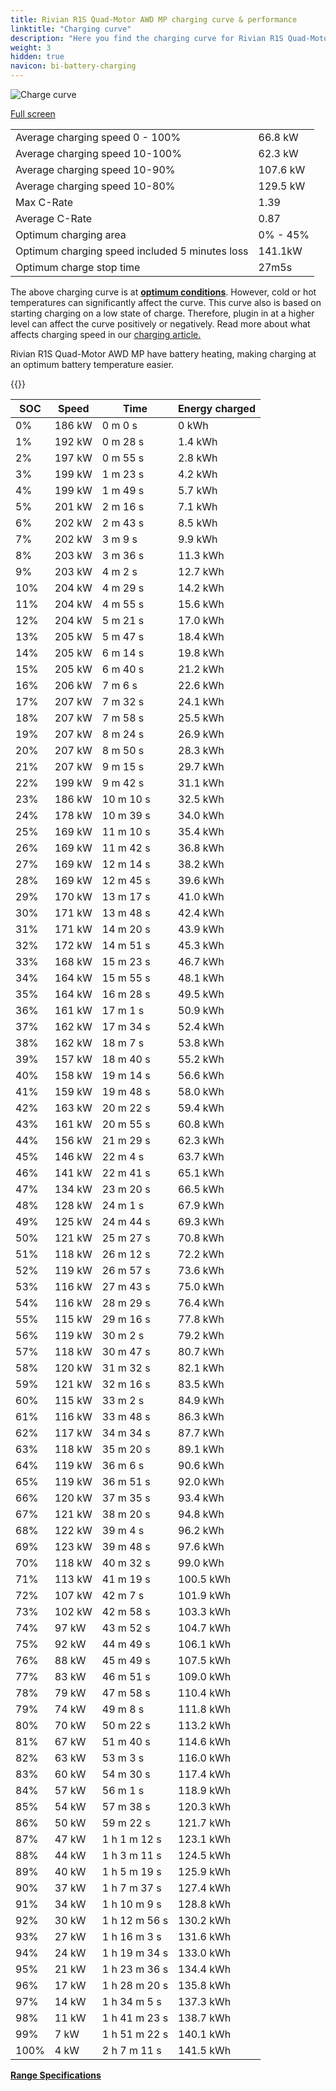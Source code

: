 ```yaml
---
title: Rivian R1S Quad-Motor AWD MP charging curve & performance
linktitle: "Charging curve"
description: "Here you find the charging curve for Rivian R1S Quad-Motor AWD MP."
weight: 3
hidden: true
navicon: bi-battery-charging
---
```

<!-- markdownlint-disable MD033 -->
<img src="/images/models/rivian/r1/r1s_quad-motor_awd_mp/chargingcurve.svg" alt="Charge curve" class="img-fluid">

[Full screen](/images/models/rivian/r1/r1s_quad-motor_awd_mp/chargingcurve.svg)


<table class="table table-striped border">
<tbody>
<tr>
<td>Average charging speed 0 - 100%</td><td>66.8 kW</td>
</tr>
<tr>
<td>Average charging speed 10-100%</td><td>62.3 kW</td>
</tr>
<tr>
<td>Average charging speed 10-90%</td><td>107.6 kW</td>
</tr>
<tr>
<td>Average charging speed 10-80%</td><td>129.5 kW</td>
</tr>
<tr>
<td>Max C-Rate</td><td>1.39</td>
</tr>
<tr>
<td>Average C-Rate</td><td>0.87</td>
</tr>
<tr>
<td>Optimum charging area</td><td>0% - 45%</td>
</tr>
<tr>
<td>Optimum charging speed included 5 minutes loss</td><td>141.1kW</td>
</tr>
<tr>
<td>Optimum charge stop time</td><td>27m5s</td>
</tr>
</tbody>
</table>


The above charging curve is at **[optimum conditions](../../../../../technology/battery/charging/#temperature)**. However, cold or hot temperatures can significantly affect the curve. This curve also is based on starting charging on a low state of charge. Therefore, plugin in at a higher level can affect the curve positively or negatively. Read more about what affects charging speed in our [charging article.](../../../../../technology/battery/charging/)


Rivian R1S Quad-Motor AWD MP have battery heating, making charging at an optimum battery temperature easier.


{{<evkxdisplayaddarticle />}}
<table class="table table-striped border">
<thead>
<tr><th>SOC</th><th>Speed</th><th>Time</th><th>Energy charged</th></tr>
</thead>
<tbody>
<tr>
<td>0%</td><td>186 kW</td><td> 0 m 0 s </td><td>0 kWh </td>
</tr>
<tr>
<td>1%</td><td>192 kW</td><td> 0 m 28 s </td><td>1.4 kWh </td>
</tr>
<tr>
<td>2%</td><td>197 kW</td><td> 0 m 55 s </td><td>2.8 kWh </td>
</tr>
<tr>
<td>3%</td><td>199 kW</td><td> 1 m 23 s </td><td>4.2 kWh </td>
</tr>
<tr>
<td>4%</td><td>199 kW</td><td> 1 m 49 s </td><td>5.7 kWh </td>
</tr>
<tr>
<td>5%</td><td>201 kW</td><td> 2 m 16 s </td><td>7.1 kWh </td>
</tr>
<tr>
<td>6%</td><td>202 kW</td><td> 2 m 43 s </td><td>8.5 kWh </td>
</tr>
<tr>
<td>7%</td><td>202 kW</td><td> 3 m 9 s </td><td>9.9 kWh </td>
</tr>
<tr>
<td>8%</td><td>203 kW</td><td> 3 m 36 s </td><td>11.3 kWh </td>
</tr>
<tr>
<td>9%</td><td>203 kW</td><td> 4 m 2 s </td><td>12.7 kWh </td>
</tr>
<tr>
<td>10%</td><td>204 kW</td><td> 4 m 29 s </td><td>14.2 kWh </td>
</tr>
<tr>
<td>11%</td><td>204 kW</td><td> 4 m 55 s </td><td>15.6 kWh </td>
</tr>
<tr>
<td>12%</td><td>204 kW</td><td> 5 m 21 s </td><td>17.0 kWh </td>
</tr>
<tr>
<td>13%</td><td>205 kW</td><td> 5 m 47 s </td><td>18.4 kWh </td>
</tr>
<tr>
<td>14%</td><td>205 kW</td><td> 6 m 14 s </td><td>19.8 kWh </td>
</tr>
<tr>
<td>15%</td><td>205 kW</td><td> 6 m 40 s </td><td>21.2 kWh </td>
</tr>
<tr>
<td>16%</td><td>206 kW</td><td> 7 m 6 s </td><td>22.6 kWh </td>
</tr>
<tr>
<td>17%</td><td>207 kW</td><td> 7 m 32 s </td><td>24.1 kWh </td>
</tr>
<tr>
<td>18%</td><td>207 kW</td><td> 7 m 58 s </td><td>25.5 kWh </td>
</tr>
<tr>
<td>19%</td><td>207 kW</td><td> 8 m 24 s </td><td>26.9 kWh </td>
</tr>
<tr>
<td>20%</td><td>207 kW</td><td> 8 m 50 s </td><td>28.3 kWh </td>
</tr>
<tr>
<td>21%</td><td>207 kW</td><td> 9 m 15 s </td><td>29.7 kWh </td>
</tr>
<tr>
<td>22%</td><td>199 kW</td><td> 9 m 42 s </td><td>31.1 kWh </td>
</tr>
<tr>
<td>23%</td><td>186 kW</td><td> 10 m 10 s </td><td>32.5 kWh </td>
</tr>
<tr>
<td>24%</td><td>178 kW</td><td> 10 m 39 s </td><td>34.0 kWh </td>
</tr>
<tr>
<td>25%</td><td>169 kW</td><td> 11 m 10 s </td><td>35.4 kWh </td>
</tr>
<tr>
<td>26%</td><td>169 kW</td><td> 11 m 42 s </td><td>36.8 kWh </td>
</tr>
<tr>
<td>27%</td><td>169 kW</td><td> 12 m 14 s </td><td>38.2 kWh </td>
</tr>
<tr>
<td>28%</td><td>169 kW</td><td> 12 m 45 s </td><td>39.6 kWh </td>
</tr>
<tr>
<td>29%</td><td>170 kW</td><td> 13 m 17 s </td><td>41.0 kWh </td>
</tr>
<tr>
<td>30%</td><td>171 kW</td><td> 13 m 48 s </td><td>42.4 kWh </td>
</tr>
<tr>
<td>31%</td><td>171 kW</td><td> 14 m 20 s </td><td>43.9 kWh </td>
</tr>
<tr>
<td>32%</td><td>172 kW</td><td> 14 m 51 s </td><td>45.3 kWh </td>
</tr>
<tr>
<td>33%</td><td>168 kW</td><td> 15 m 23 s </td><td>46.7 kWh </td>
</tr>
<tr>
<td>34%</td><td>164 kW</td><td> 15 m 55 s </td><td>48.1 kWh </td>
</tr>
<tr>
<td>35%</td><td>164 kW</td><td> 16 m 28 s </td><td>49.5 kWh </td>
</tr>
<tr>
<td>36%</td><td>161 kW</td><td> 17 m 1 s </td><td>50.9 kWh </td>
</tr>
<tr>
<td>37%</td><td>162 kW</td><td> 17 m 34 s </td><td>52.4 kWh </td>
</tr>
<tr>
<td>38%</td><td>162 kW</td><td> 18 m 7 s </td><td>53.8 kWh </td>
</tr>
<tr>
<td>39%</td><td>157 kW</td><td> 18 m 40 s </td><td>55.2 kWh </td>
</tr>
<tr>
<td>40%</td><td>158 kW</td><td> 19 m 14 s </td><td>56.6 kWh </td>
</tr>
<tr>
<td>41%</td><td>159 kW</td><td> 19 m 48 s </td><td>58.0 kWh </td>
</tr>
<tr>
<td>42%</td><td>163 kW</td><td> 20 m 22 s </td><td>59.4 kWh </td>
</tr>
<tr>
<td>43%</td><td>161 kW</td><td> 20 m 55 s </td><td>60.8 kWh </td>
</tr>
<tr>
<td>44%</td><td>156 kW</td><td> 21 m 29 s </td><td>62.3 kWh </td>
</tr>
<tr>
<td>45%</td><td>146 kW</td><td> 22 m 4 s </td><td>63.7 kWh </td>
</tr>
<tr>
<td>46%</td><td>141 kW</td><td> 22 m 41 s </td><td>65.1 kWh </td>
</tr>
<tr>
<td>47%</td><td>134 kW</td><td> 23 m 20 s </td><td>66.5 kWh </td>
</tr>
<tr>
<td>48%</td><td>128 kW</td><td> 24 m 1 s </td><td>67.9 kWh </td>
</tr>
<tr>
<td>49%</td><td>125 kW</td><td> 24 m 44 s </td><td>69.3 kWh </td>
</tr>
<tr>
<td>50%</td><td>121 kW</td><td> 25 m 27 s </td><td>70.8 kWh </td>
</tr>
<tr>
<td>51%</td><td>118 kW</td><td> 26 m 12 s </td><td>72.2 kWh </td>
</tr>
<tr>
<td>52%</td><td>119 kW</td><td> 26 m 57 s </td><td>73.6 kWh </td>
</tr>
<tr>
<td>53%</td><td>116 kW</td><td> 27 m 43 s </td><td>75.0 kWh </td>
</tr>
<tr>
<td>54%</td><td>116 kW</td><td> 28 m 29 s </td><td>76.4 kWh </td>
</tr>
<tr>
<td>55%</td><td>115 kW</td><td> 29 m 16 s </td><td>77.8 kWh </td>
</tr>
<tr>
<td>56%</td><td>119 kW</td><td> 30 m 2 s </td><td>79.2 kWh </td>
</tr>
<tr>
<td>57%</td><td>118 kW</td><td> 30 m 47 s </td><td>80.7 kWh </td>
</tr>
<tr>
<td>58%</td><td>120 kW</td><td> 31 m 32 s </td><td>82.1 kWh </td>
</tr>
<tr>
<td>59%</td><td>121 kW</td><td> 32 m 16 s </td><td>83.5 kWh </td>
</tr>
<tr>
<td>60%</td><td>115 kW</td><td> 33 m 2 s </td><td>84.9 kWh </td>
</tr>
<tr>
<td>61%</td><td>116 kW</td><td> 33 m 48 s </td><td>86.3 kWh </td>
</tr>
<tr>
<td>62%</td><td>117 kW</td><td> 34 m 34 s </td><td>87.7 kWh </td>
</tr>
<tr>
<td>63%</td><td>118 kW</td><td> 35 m 20 s </td><td>89.1 kWh </td>
</tr>
<tr>
<td>64%</td><td>119 kW</td><td> 36 m 6 s </td><td>90.6 kWh </td>
</tr>
<tr>
<td>65%</td><td>119 kW</td><td> 36 m 51 s </td><td>92.0 kWh </td>
</tr>
<tr>
<td>66%</td><td>120 kW</td><td> 37 m 35 s </td><td>93.4 kWh </td>
</tr>
<tr>
<td>67%</td><td>121 kW</td><td> 38 m 20 s </td><td>94.8 kWh </td>
</tr>
<tr>
<td>68%</td><td>122 kW</td><td> 39 m 4 s </td><td>96.2 kWh </td>
</tr>
<tr>
<td>69%</td><td>123 kW</td><td> 39 m 48 s </td><td>97.6 kWh </td>
</tr>
<tr>
<td>70%</td><td>118 kW</td><td> 40 m 32 s </td><td>99.0 kWh </td>
</tr>
<tr>
<td>71%</td><td>113 kW</td><td> 41 m 19 s </td><td>100.5 kWh </td>
</tr>
<tr>
<td>72%</td><td>107 kW</td><td> 42 m 7 s </td><td>101.9 kWh </td>
</tr>
<tr>
<td>73%</td><td>102 kW</td><td> 42 m 58 s </td><td>103.3 kWh </td>
</tr>
<tr>
<td>74%</td><td>97 kW</td><td> 43 m 52 s </td><td>104.7 kWh </td>
</tr>
<tr>
<td>75%</td><td>92 kW</td><td> 44 m 49 s </td><td>106.1 kWh </td>
</tr>
<tr>
<td>76%</td><td>88 kW</td><td> 45 m 49 s </td><td>107.5 kWh </td>
</tr>
<tr>
<td>77%</td><td>83 kW</td><td> 46 m 51 s </td><td>109.0 kWh </td>
</tr>
<tr>
<td>78%</td><td>79 kW</td><td> 47 m 58 s </td><td>110.4 kWh </td>
</tr>
<tr>
<td>79%</td><td>74 kW</td><td> 49 m 8 s </td><td>111.8 kWh </td>
</tr>
<tr>
<td>80%</td><td>70 kW</td><td> 50 m 22 s </td><td>113.2 kWh </td>
</tr>
<tr>
<td>81%</td><td>67 kW</td><td> 51 m 40 s </td><td>114.6 kWh </td>
</tr>
<tr>
<td>82%</td><td>63 kW</td><td> 53 m 3 s </td><td>116.0 kWh </td>
</tr>
<tr>
<td>83%</td><td>60 kW</td><td> 54 m 30 s </td><td>117.4 kWh </td>
</tr>
<tr>
<td>84%</td><td>57 kW</td><td> 56 m 1 s </td><td>118.9 kWh </td>
</tr>
<tr>
<td>85%</td><td>54 kW</td><td> 57 m 38 s </td><td>120.3 kWh </td>
</tr>
<tr>
<td>86%</td><td>50 kW</td><td> 59 m 22 s </td><td>121.7 kWh </td>
</tr>
<tr>
<td>87%</td><td>47 kW</td><td>1 h 1 m 12 s </td><td>123.1 kWh </td>
</tr>
<tr>
<td>88%</td><td>44 kW</td><td>1 h 3 m 11 s </td><td>124.5 kWh </td>
</tr>
<tr>
<td>89%</td><td>40 kW</td><td>1 h 5 m 19 s </td><td>125.9 kWh </td>
</tr>
<tr>
<td>90%</td><td>37 kW</td><td>1 h 7 m 37 s </td><td>127.4 kWh </td>
</tr>
<tr>
<td>91%</td><td>34 kW</td><td>1 h 10 m 9 s </td><td>128.8 kWh </td>
</tr>
<tr>
<td>92%</td><td>30 kW</td><td>1 h 12 m 56 s </td><td>130.2 kWh </td>
</tr>
<tr>
<td>93%</td><td>27 kW</td><td>1 h 16 m 3 s </td><td>131.6 kWh </td>
</tr>
<tr>
<td>94%</td><td>24 kW</td><td>1 h 19 m 34 s </td><td>133.0 kWh </td>
</tr>
<tr>
<td>95%</td><td>21 kW</td><td>1 h 23 m 36 s </td><td>134.4 kWh </td>
</tr>
<tr>
<td>96%</td><td>17 kW</td><td>1 h 28 m 20 s </td><td>135.8 kWh </td>
</tr>
<tr>
<td>97%</td><td>14 kW</td><td>1 h 34 m 5 s </td><td>137.3 kWh </td>
</tr>
<tr>
<td>98%</td><td>11 kW</td><td>1 h 41 m 23 s </td><td>138.7 kWh </td>
</tr>
<tr>
<td>99%</td><td>7 kW</td><td>1 h 51 m 22 s </td><td>140.1 kWh </td>
</tr>
<tr>
<td>100%</td><td>4 kW</td><td>2 h 7 m 11 s </td><td>141.5 kWh </td>
</tr>
</tbody>
</table>

<div class="mt-3 mb-3">
<a href="../rangeandconsumption/" class="text-decoration-none text-black">
<strong><i class="bi-arrow-left"></i> Range </strong>
</a>
<a href="../specifications/" class="text-decoration-none text-black float-end">
<strong>Specifications <i class="bi-arrow-right"></i></strong>
</a>
</div>
